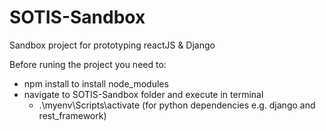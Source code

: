 # SOTIS-Sandbox
Sandbox project for prototyping reactJS &amp; Django 

Before runing the project you need to:
  - npm install             to install node_modules
  - navigate to SOTIS-Sandbox folder and execute in terminal
      -   .\myenv\Scripts\activate (for python dependencies e.g. django and rest_framework)
